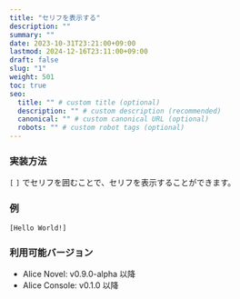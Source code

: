 ```yaml
---
title: "セリフを表示する"
description: ""
summary: ""
date: 2023-10-31T23:21:00+09:00
lastmod: 2024-12-16T23:11:00+09:00
draft: false
slug: "1"
weight: 501
toc: true
seo:
  title: "" # custom title (optional)
  description: "" # custom description (recommended)
  canonical: "" # custom canonical URL (optional)
  robots: "" # custom robot tags (optional)
---
```


### 実装方法

`[` `]` でセリフを囲むことで、セリフを表示することができます。

### 例

```anov
[Hello World!]
```

### 利用可能バージョン

- Alice Novel: v0.9.0-alpha 以降
- Alice Console: v0.1.0 以降
